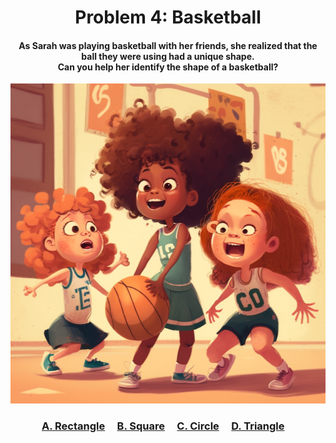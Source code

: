 <h1 align="center">
Problem 4: Basketball
</h1>

<h4 align="center">
As Sarah was playing basketball with her friends, she realized that the ball they were using had a unique shape.<br/>Can you help her identify the shape of a basketball?
</h4>

<p align="center">
<img src="ball.png" height="512"/>
</p>

<h3 align="center"><span><a href="https://raw.githubusercontent.com/rain1024/math/main/assets/lose0.png">A. Rectangle</a></span>&nbsp;&nbsp;&nbsp;&nbsp;
<span><a href="https://raw.githubusercontent.com/rain1024/math/main/assets/lose0.png">B. Square</a></span>&nbsp;&nbsp;&nbsp;&nbsp;
<span><a href="https://raw.githubusercontent.com/rain1024/math/main/assets/win0.png">C. Circle</a></span>&nbsp;&nbsp;&nbsp;&nbsp;
<span><a href="https://raw.githubusercontent.com/rain1024/math/main/assets/lose0.png">D. Triangle</a></span>&nbsp;&nbsp;&nbsp;&nbsp;
</h3>